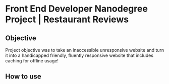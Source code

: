 # Front End Developer Nanodegree Project | Restaurant Reviews

## Objective

Project objective was to take an inaccessible unresponsive website and turn it into a handicapped friendly, fluently responsive website that includes caching for offline usage!

## How to use
